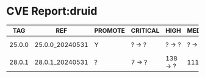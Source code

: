 # CVE Report:druid
|  TAG   |       REF       | PROMOTE | CRITICAL |   HIGH   |  MEDIUM  |   LOW   | UNKNOWN |
|--------|-----------------|---------|----------|----------|----------|---------|---------|
| 25.0.0 | 25.0.0_20240531 | Y       | ? -> ?   | ? -> ?   | ? -> ?   | ? -> ?  | ? -> ?  |
| 28.0.1 | 28.0.1_20240531 | ?       | 7 -> ?   | 138 -> ? | 111 -> ? | 35 -> ? | 1 -> ?  |
